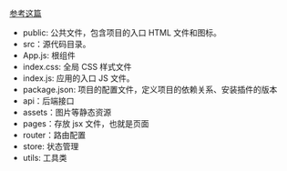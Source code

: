 [参考这篇](https://juejin.cn/post/7444800867030237219#heading-14)

- public: 公共文件，包含项目的入口 HTML 文件和图标。
- src：源代码目录。
- App.js: 根组件
- index.css: 全局 CSS 样式文件
- index.js: 应用的入口 JS 文件。
- package.json: 项目的配置文件，定义项目的依赖关系、安装插件的版本
- api：后端接口
- assets：图片等静态资源
- pages：存放 jsx 文件，也就是页面
- router：路由配置
- store: 状态管理
- utils: 工具类